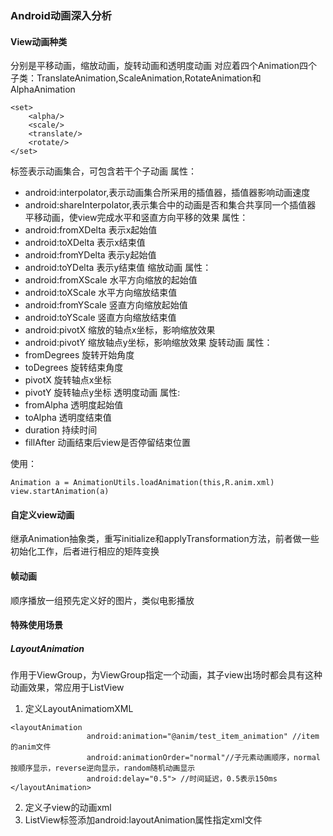 ### Android动画深入分析
#### View动画种类
分别是平移动画，缩放动画，旋转动画和透明度动画
对应着四个Animation四个子类：TranslateAnimation,ScaleAnimation,RotateAnimation和AlphaAnimation
```
<set>
	<alpha/>
	<scale/>
	<translate/>
	<rotate/>
</set>
```
<set>标签表示动画集合，可包含若干个子动画
属性：
- android:interpolator,表示动画集合所采用的插值器，插值器影响动画速度
- android:shareInterpolator,表示集合中的动画是否和集合共享同一个插值器
<translate>平移动画，使view完成水平和竖直方向平移的效果
属性：
- android:fromXDelta 表示x起始值
- android:toXDelta 表示x结束值
- android:fromYDelta 表示y起始值
- android:toYDelta 表示y结束值
<scale>缩放动画
属性：
- android:fromXScale 水平方向缩放的起始值
- android:toXScale 水平方向缩放结束值
- android:fromYScale 竖直方向缩放起始值
- android:toYScale 竖直方向缩放结束值
- android:pivotX 缩放的轴点x坐标，影响缩放效果
- android:pivotY 缩放轴点y坐标，影响缩放效果
<rotate>旋转动画
属性：
- fromDegrees 旋转开始角度
- toDegrees 旋转结束角度
- pivotX 旋转轴点x坐标
- pivotY 旋转轴点y坐标
<alpha>透明度动画
属性:
- fromAlpha 透明度起始值
- toAlpha 透明度结束值
- duration 持续时间
- fillAfter 动画结束后view是否停留结束位置

使用：
```
Animation a = AnimationUtils.loadAnimation(this,R.anim.xml)
view.startAnimation(a)
```

#### 自定义view动画
继承Animation抽象类，重写initialize和applyTransformation方法，前者做一些初始化工作，后者进行相应的矩阵变换

#### 帧动画
顺序播放一组预先定义好的图片，类似电影播放

#### 特殊使用场景
##### LayoutAnimation
作用于ViewGroup，为ViewGroup指定一个动画，其子view出场时都会具有这种动画效果，常应用于ListView
1. 定义LayoutAnimatiomXML
```
<layoutAnimation 
                 android:animation="@anim/test_item_animation" //item的anim文件
                 android:animationOrder="normal"//子元素动画顺序，normal按顺序显示，reverse逆向显示，random随机动画显示
                 android:delay="0.5"> //时间延迟，0.5表示150ms
</layoutAnimation>
```
2. 定义子view的动画xml
3. ListView标签添加android:layoutAnimation属性指定xml文件  